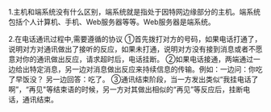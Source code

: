1.主机和端系统没有什么区别，端系统就是指处于因特网边缘部分的主机。端系统包括个人计算机、手机、Web服务器等等。Web服务器是端系统。

2.在电话通讯过程中,需要遵循的协议
①首先拨打对方的号码，如果电话打通了，说明对方对通讯做出了接听的反应，如果未打通，说明对方没有接到消息或者不愿意对你的通讯做出反应，请求超时后，电话挂断。
②如果电话接通，两端通过一边给出特定消息，另一边对消息做出反应来持续信息的传输。例如：一边问：你吃了早饭没？ 另一边回答：吃了。
③通讯结束阶段，当一方发出类似“我挂电话了啊”，“再见"等结束语的时候，另一方对其做出相似的“再见”等反应后，挂断电话，通讯结束。


